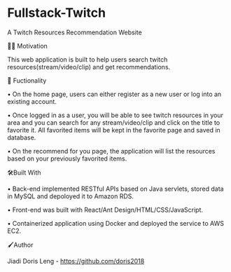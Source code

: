 # Fullstack-Twitch
A Twitch Resources Recommendation Website


👩‍💻 Motivation

This web application is built to help users search twitch resources(stream/video/clip) and get recommendations.







🚀 Fuctionality

•	On the home page, users can either register as a new user or log into an existing account.

•	Once logged in as a user, you will be able to see twitch resources in your area and you can search for any stream/video/clip and click on the title to favorite it. All favorited items will be kept in the favorite page and saved in database.

•	On the recommend for you page, the application will list the resources based on your previously favorited items.





🛠Built With

•	Back-end implemented RESTful APIs based on Java servlets, stored data in MySQL and depoloyed it to Amazon RDS.

•	Front-end was built with React/Ant Design/HTML/CSS/JavaScript.

•	Containerized application using Docker and deployed the service to AWS EC2.





🖌Author

Jiadi Doris Leng - https://github.com/doris2018
